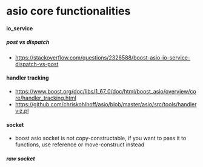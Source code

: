 # asio core functionalities
#### io_service
##### post vs dispatch
* https://stackoverflow.com/questions/2326588/boost-asio-io-service-dispatch-vs-post

#### handler tracking
* https://www.boost.org/doc/libs/1_67_0/doc/html/boost_asio/overview/core/handler_tracking.html
* https://github.com/chriskohlhoff/asio/blob/master/asio/src/tools/handlerviz.pl


#### socket
* boost asio socket is not copy-constructable, if you want to pass it to functions, use reference or move-construct instead

##### raw socket
